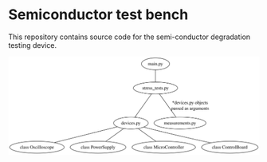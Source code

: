 # Semiconductor test bench

This repository contains source code for the semi-conductor degradation testing device.

![hello](./architecture.svg)
